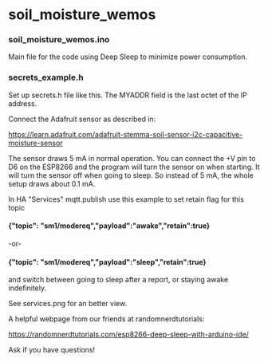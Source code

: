 # soil_moisture_wemos

### soil_moisture_wemos.ino

   Main file for the code using Deep Sleep to minimize power consumption.
   
### secrets_example.h
 
   Set up secrets.h file like this.  The MYADDR field is the last octet of the IP address.
   
Connect the Adafruit sensor as described in:

https://learn.adafruit.com/adafruit-stemma-soil-sensor-i2c-capacitive-moisture-sensor

   The sensor draws 5 mA in normal operation.  You can connect the +V pin to D6 on the ESP8266 and the program will turn the sensor on when starting.  It will turn the sensor off when going to sleep.  So instead of 5 mA, the whole setup draws about 0.1 mA.

   In HA "Services" mqtt.publish use this example to set retain flag for this topic

#### {"topic": "sm1/modereq","payload":"awake","retain":true}
 -or-
#### {"topic": "sm1/modereq","payload":"sleep","retain":true}

 
 and switch between going to sleep after a report, or staying 
 awake indefinitely.
 
 See services.png for an better view.
 
   A helpful webpage from our friends at randomnerdtutorials:

https://randomnerdtutorials.com/esp8266-deep-sleep-with-arduino-ide/

 Ask if you have questions!
  
   
